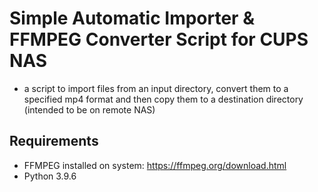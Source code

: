 # Simple Automatic Importer & FFMPEG Converter Script for CUPS NAS
- a script to import files from an input directory, convert them to a specified mp4 format and then copy them to a destination directory (intended to be on remote NAS)

## Requirements
- FFMPEG installed on system: https://ffmpeg.org/download.html
- Python 3.9.6
